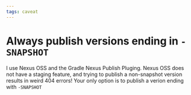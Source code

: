 ```yaml
---
tags: caveat
---
```


# Always publish versions ending in `-SNAPSHOT`
I use Nexus OSS and the Gradle Nexus Publish Pluging. Nexus OSS does not have a staging feature, and trying to publish a non-snapshot version results in weird 404 errors! Your only option is to publish a verion ending with `-SNAPSHOT`
